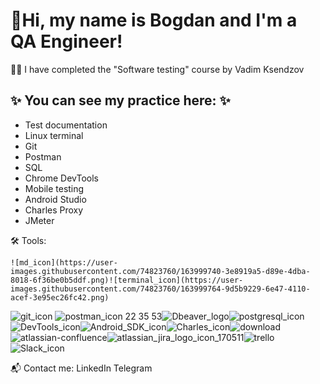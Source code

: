 # 🖖Hi, my name is Bogdan and I'm a QA Engineer!

👩‍💻 I have completed the "Software testing" course by Vadim Ksendzov

## ✨ You can see my practice here: ✨

+ Test documentation
+ Linux terminal
+ Git
+ Postman
+ SQL
+ Chrome DevTools
+ Mobile testing
+ Android Studio
+ Charles Proxy
+ JMeter

🛠 Tools:

    ![md_icon](https://user-images.githubusercontent.com/74823760/163999740-3e8919a5-d89e-4dba-8018-6f36be0b5ddf.png)![terminal_icon](https://user-images.githubusercontent.com/74823760/163999764-9d5b9229-6e47-4110-acef-3e95ec26fc42.png)
![git_icon](https://user-images.githubusercontent.com/74823760/163999786-a88ff4c5-63c7-4ce3-bad1-3e453e051f20.png)
![postman_icon 22 35 53](https://user-images.githubusercontent.com/74823760/163999795-09bdbbc8-1658-4aab-9124-9fffbf966c88.png)![Dbeaver_logo](https://user-images.githubusercontent.com/74823760/163999807-cc214661-b96c-45fc-88d9-06b8f7f2b78b.png)![postgresql_icon](https://user-images.githubusercontent.com/74823760/163999824-d1590561-59f1-4cd4-b410-25bb4efcf151.png)![DevTools_icon](https://user-images.githubusercontent.com/74823760/163999837-3fea3ab8-098c-409a-a651-1225f8132795.png)![Android_SDK_icon](https://user-images.githubusercontent.com/74823760/163999847-d313256a-7d96-4051-bda9-bac6f21a15df.png)![Charles_icon](https://user-images.githubusercontent.com/74823760/163999869-19ecc5e0-530c-4d10-b0b2-12794c861251.png)![download](https://user-images.githubusercontent.com/74823760/163999966-090b8b1b-85ae-43e1-b65d-b519e4ca297a.png)
![atlassian-confluence](https://user-images.githubusercontent.com/74823760/163999989-22724a36-3bfa-4853-88c1-821f6d574e42.png)![atlassian_jira_logo_icon_170511](https://user-images.githubusercontent.com/74823760/164000015-f297c7ef-72cf-4029-bff2-4819878bb3e3.png)![trello](https://user-images.githubusercontent.com/74823760/164000035-07079270-02f6-4d25-a76c-9488a124f3c8.png)![Slack_icon](https://user-images.githubusercontent.com/74823760/164000052-f31b02cb-c8e0-4b0c-aeb9-e71a09d91a1f.png)










         

📬 Сontact me:
LinkedIn Telegram
